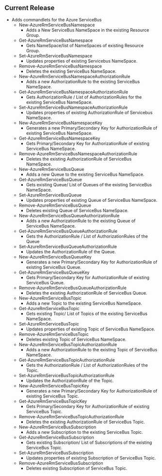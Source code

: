 <!--
    Please leave this section at the top of the change log.

    Changes for the current release should go under the section titled "Current Release", and should adhere to the following format:

    ## Current Release
    * Overview of change #1
        - Additional information about change #1
    * Overview of change #2
        - Additional information about change #2
        - Additional information about change #2
    * Overview of change #3
    * Overview of change #4
        - Additional information about change #4

    ## YYYY.MM.DD - Version X.Y.Z (Previous Release)
    * Overview of change #1
        - Additional information about change #1
-->
## Current Release
* Adds commandlets for the Azure ServiceBus
    - New-AzureRmServiceBusNamespace
        - Adds a New ServiceBus NameSpace in the existing Resource Group.
    - Get-AzureRmServiceBusNamespace
        - Gets NameSpace/list of NameSpaces of existing Resource Group.
    - Set-AzureRmServiceBusNamespace
        - Updates properties of existing Servicebus NameSpace.
    - Remove-AzureRmServiceBusNamespace
        - Deletes the existing ServiceBus NameSpace.
    - New-AzureRmServiceBusNamespaceAuthorizationRule
        - Adds a new AuthorizationRule to the existing ServiceBus NameSpace.
    - Get-AzureRmServiceBusNamespaceAuthorizationRule
        - Gets AuthorizationRule / List of AuthorizationRules for the existing ServiceBus NameSpace.
    - Set-AzureRmServiceBusNamespaceAuthorizationRule
        - Updates properties of existing AuthorizationRule of Servicebus NameSpace.
    - New-AzureRmServiceBusNamespaceKey
        - Generates a new Primary/Secondary Key for AuthorizationRule of existing ServiceBus NameSpace.
    - Get-AzureRmServiceBusNamespaceKey
        - Gets Primary/Secondary Key for AuthorizationRule of existing ServiceBus NameSpace.
    - Remove-AzureRmServiceBusNamespaceAuthorizationRule
        - Deletes the existing AuthorizationRule of ServiceBus NameSpace.
    - New-AzureRmServiceBusQueue
        - Adds a new Queue to the existing ServiceBus NameSpace.
    - Get-AzureRmServiceBusQueue
        - Gets existing Queue/ List of Queues of the existing ServiceBus NameSpace.
    - Set-AzureRmServiceBusQueue
        - Updates properties of existing Queue of ServiceBus NameSpace.
    - Remove-AzureRmServiceBusQueue
        - Deletes existing Queue of ServiceBus NameSpace.
    - New-AzureRmServiceBusQueueAuthorizationRule
        - Adds a new AuthorizationRule to the existing Queue of ServiceBus NameSpace.
    - Get-AzureRmServiceBusQueueAuthorizationRule
        - Gets the AuthorizationRule / List of AuthorizationRules of the Queue 
    - Set-AzureRmServiceBusQueueAuthorizationRule
        - Updates the AuthorizationRule of the Queue.
    - New-AzureRmServiceBusQueueKey
        - Generates a new Primary/Secondary Key for AuthorizationRule of existing ServiceBus Queue.
    - Get-AzureRmServiceBusQueueKey
        - Gets Primary/Secondary Key for AuthorizationRule of existing ServiceBus Queue.
    - Remove-AzureRmServiceBusQueueAuthorizationRule
        - Deletes the existing AuthorizationRule of ServiceBus Queue.
    - New-AzureRmServiceBusTopic
       - Adds a new Topic to the existing ServiceBus NameSpace.
    - Get-AzureRmServiceBusTopic
       - Gets existing Topic/ List of Topics of the existing ServiceBus NameSpace.
    - Set-AzureRmServiceBusTopic
       - Updates properties of existing Topic of ServiceBus NameSpace.
    - Remove-AzureRmServiceBusTopic
       - Deletes existing Topic of ServiceBus NameSpace.
    - New-AzureRmServiceBusTopicAuthorizationRule
       - Adds a new AuthorizationRule to the existing Topic of ServiceBus NameSpace.
    - Get-AzureRmServiceBusTopicAuthorizationRule
       - Gets the AuthorizationRule / List of AuthorizationRules of the Topic.
    - Set-AzureRmServiceBusTopicAuthorizationRule
       - Updates the AuthorizationRule of the Topic.
    - New-AzureRmServiceBusTopicKey
       - Generates a new Primary/Secondary Key for AuthorizationRule of existing ServiceBus Topic.
    - Get-AzureRmServiceBusTopicKey
       - Gets Primary/Secondary Key for AuthorizationRule of existing ServiceBus Topic.
    - Remove-AzureRmServiceBusTopicAuthorizationRule
       - Deletes the existing AuthorizationRule of ServiceBus Topic.
    - New-AzureRmServiceBusSubscription
       - Adds a new Subscription to the existing ServiceBus Topic.
    - Get-AzureRmServiceBusSubscription
        - Gets existing Subscription/ List of Subscriptions of the existing ServiceBus Topic.
    - Set-AzureRmServiceBusSubscription
        - Updates properties of existing Subscription of ServiceBus Topic.
    - Remove-AzureRmServiceBusSubscription
        - Deletes existing Subscription of ServiceBus Topic.